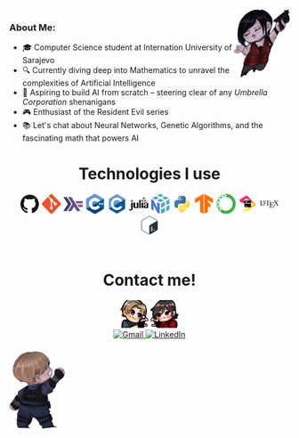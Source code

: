 <div>
  <img align="right" class="ada" src="./Images/AdaWong.png" width="100" height="auto">
</div>

### About Me:

- 🎓 Computer Science student at Internation University of Sarajevo 
- 🔍 Currently diving deep into Mathematics to unravel the complexities of Artificial Intelligence
- 🤖 Aspiring to build AI from scratch – steering clear of any *Umbrella Corporation* shenanigans
- 🎮 Enthusiast of the Resident Evil series
- 📚 Let's chat about Neural Networks, Genetic Algorithms, and the fascinating math that powers AI

<div align="center">
  <h1>Technologies I use</h1>
</div>

<div align="center" style="margin-bottom: 5px;">
  <img src="https://github.com/devicons/devicon/blob/master/icons/github/github-original.svg" width="7%" height="auto"/>
  <img src="https://github.com/devicons/devicon/blob/master/icons/git/git-original.svg" width="7%" height="auto"/>
  <img src="https://github.com/devicons/devicon/blob/master/icons/haskell/haskell-original.svg" width="7%" height="auto"/>
  <img src="https://github.com/devicons/devicon/blob/master/icons/cplusplus/cplusplus-original.svg" width="7%" height="auto"/>
  <img src="https://github.com/devicons/devicon/blob/master/icons/c/c-original.svg" width="7%" height="auto"/>
  <img src="https://github.com/devicons/devicon/blob/master/icons/julia/julia-original-wordmark.svg" width="7%" height="auto"/>
  <img src="https://github.com/devicons/devicon/blob/master/icons/numpy/numpy-original.svg" width="7%" height="auto"/>
  <img src="https://github.com/devicons/devicon/blob/master/icons/python/python-original.svg" width="7%" height="auto"/>
  <img src="https://github.com/devicons/devicon/blob/master/icons/tensorflow/tensorflow-original.svg" width="7%" height="auto"/>
  <img src="https://github.com/devicons/devicon/blob/master/icons/anaconda/anaconda-original.svg" width="7%" height="auto"/>
  <img src="https://github.com/devicons/devicon/blob/master/icons/jetbrains/jetbrains-original.svg" width="7%" height="auto"/>
  <img src="https://github.com/devicons/devicon/blob/master/icons/latex/latex-original.svg" width="7%" height=""auto />
  <img src="https://github.com/devicons/devicon/blob/master/icons/bash/bash-plain.svg" width="7%" height="auto"/>
</div>

<br>

<div align="center">
  <h1>Contact me!</h1>
  <img src="./Images/LeonHeart.png" alt="Leon" style="width: 50px;"/>
  <img src="./Images/AdaHeart.png" alt="Ada" style="width: 50px;"/>
</div>

<div align="center">
  <a href="mailto:EmreArapcicUevak@gmail.com" target="_blank">
    <img src="https://img.shields.io/badge/Gmail-D14836?style=for-the-badge&logo=gmail&logoColor=white" alt="Gmail"/>
  </a>
  <a href="https://www.linkedin.com/in/emre-arapcicuevak-5a8b58254/" target="_blank"> 
    <img src="https://img.shields.io/badge/LinkedIn-0077B5?style=for-the-badge&logo=linkedin&logoColor=white" alt="LinkedIn"/>
  </a>
</div>

<br>

<div align="left" style="margin-top: 5px;">
  <img class="Leon" src="./Images/LeonKenedy.png" width="100" height="auto">
</div>

